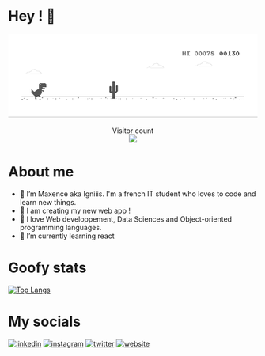 # Hey ! :wave:

<div id="header" align="center">
  <img src="https://github.com/Igniiis/Igniiis/blob/main/dino.gif"/>
</div>
<p align="center"> 
  Visitor count<br>
  <img src="https://profile-counter.glitch.me/Igniiis/count.svg" />
</p>



# About me
- 👋 I’m Maxence aka Igniiis. I'm a french IT student who loves to code and learn new things.
- 👀 I am creating my new web app !
- 💾 I love Web developpement, Data Sciences and Object-oriented programming languages.
- 🌱 I’m currently learning react 


# Goofy stats

[![Top Langs](https://github-readme-stats.vercel.app/api/top-langs/?username=Igniiis&layout=compact&hide=css,html,scss)](https://github.com/anuraghazra/github-readme-stats)


# My socials

[<img src='https://cdn.jsdelivr.net/npm/simple-icons@3.0.1/icons/linkedin.svg' alt='linkedin' height='40'>](https://www.linkedin.com/in/maxence-malleret1/)  [<img src='https://cdn.jsdelivr.net/npm/simple-icons@3.0.1/icons/instagram.svg' alt='instagram' height='40'>](https://www.instagram.com/maxencequi/)  [<img src='https://cdn.jsdelivr.net/npm/simple-icons@3.0.1/icons/twitter.svg' alt='twitter' height='40'>](https://twitter.com/ignisfr)  [<img src='https://cdn.jsdelivr.net/npm/simple-icons@3.0.1/icons/icloud.svg' alt='website' height='40'>](https://igniiis.github.io/)  
<!--- 
- 📫 How to reach me ...


here are some clean/fun ideas for your Github ReadMes 

link 1 : stats of my profile/account
![Anurag's GitHub stats](https://github-readme-stats.vercel.app/api?username=Igniiis&show_icons=true&theme=gradiant)

link 2 : my most used languages on my github (I remove CSS and HTML from the ranking)
[![Top Langs](https://github-readme-stats.vercel.app/api/top-langs/?username=Igniiis&layout=compact&hide=css,html)](https://github.com/anuraghazra/github-readme-stats)

link 3 : A profile-counter !!!
<p align="center"> 
  Visitor count<br>
  <img src="https://profile-counter.glitch.me/sagar-viradiya/count.svg" />
</p>


link 4 : HERE IS FUCKIN DINO GIF !!!
<img src="https://raw.githubusercontent.com/saadeghi/saadeghi/master/dino.gif" />
--->
